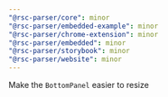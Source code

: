```yaml
---
"@rsc-parser/core": minor
"@rsc-parser/embedded-example": minor
"@rsc-parser/chrome-extension": minor
"@rsc-parser/embedded": minor
"@rsc-parser/storybook": minor
"@rsc-parser/website": minor
---
```


Make the `BottomPanel` easier to resize
